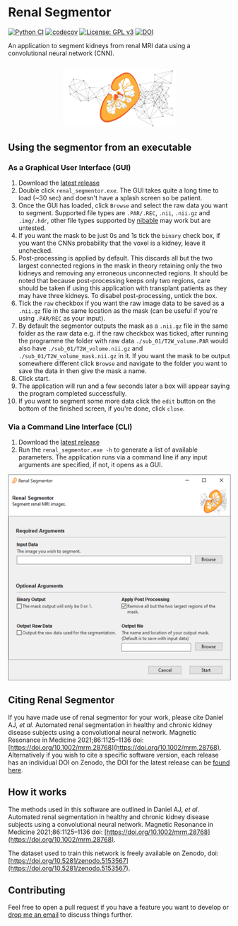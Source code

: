# Renal Segmentor
[![Python CI](https://github.com/alexdaniel654/Renal_Segmentor/actions/workflows/python_ci.yml/badge.svg?branch=master)](https://github.com/alexdaniel654/Renal_Segmentor/actions/workflows/python_ci.yml)
[![codecov](https://codecov.io/gh/alexdaniel654/Renal_Segmentor/branch/master/graph/badge.svg?token=6oSiDfrFpJ)](https://codecov.io/gh/alexdaniel654/Renal_Segmentor)
[![License: GPL v3](https://img.shields.io/badge/License-GPLv3-blue.svg)](https://www.gnu.org/licenses/gpl-3.0)
[![DOI](https://zenodo.org/badge/236753300.svg)](https://zenodo.org/badge/latestdoi/236753300)

An application to segment kidneys from renal MRI data using a convolutional neural network (CNN).

<h2 align="center"><img src="images/banner.png" height="128"></h2>

## Using the segmentor from an executable
### As a Graphical User Interface (GUI)

1. Download the [latest release](https://github.com/alexdaniel654/Renal_Segmentor/releases/latest/download/renal_segmentor.exe)
2. Double click `renal_segmentor.exe`. The GUI takes quite a long time to load (~30 sec) and doesn't have a splash screen so be patient.
3. Once the GUI has loaded, click `Browse` and select the raw data you want to segment. Supported file types are `.PAR/.REC`, `.nii`, `.nii.gz` and `.img/.hdr`, other file types supported by [nibable](https://nipy.org/nibabel/api.html#file-formats) may work but are untested.
4. If you want the mask to be just 0s and 1s tick the `binary` check box, if you want the CNNs probability that the voxel is a kidney, leave it unchecked.
5. Post-processing is applied by default. This discards all but the two largest connected regions in the mask in theory retaining only the two kidneys and removing any erroneous unconnected regions. It should be noted that because post-processing keeps only two regions, care should be taken if using this application with transplant patients as they may have three kidneys. To disabel post-processing, untick the box.
6. Tick the `raw` checkbox if you want the raw image data to be saved as a `.nii.gz` file in the same location as the mask (can be useful if you're using `.PAR/REC` as your input).
7. By default the segmentor outputs the mask as a `.nii.gz` file in the same folder as the raw data e.g. if the raw checkbox was ticked, after running the programme the folder with raw data `./sub_01/T2W_volume.PAR` would also have `./sub_01/T2W_volume.nii.gz` and `./sub_01/T2W_volume_mask.nii.gz` in it. If you want the mask to be output somewhere different click `Browse` and navigate to the folder you want to save the data in then give the mask a name.
8. Click start.
9. The application will run and a few seconds later a box will appear saying the program completed successfully. 
10. If you want to segment some more data click the `edit` button on the bottom of the finished screen, if you're done, click `close`.

### Via a Command Line Interface (CLI)
1. Download the [latest release](https://github.com/alexdaniel654/Renal_Segmentor/releases/latest/download/renal_segmentor.exe)
2. Run the `renal_segmentor.exe -h` to generate a list of available parameters. The application runs via a command line if any input arguments are specified, if not, it opens as a GUI.

![Interface](images/screenshot.png)

## Citing Renal Segmentor
If you have made use of renal segmentor for your work, please cite Daniel AJ, _et al_. Automated renal segmentation in healthy and chronic kidney disease subjects using a convolutional neural network. Magnetic Resonance in Medicine 2021;86:1125–1136 doi: [https://doi.org/10.1002/mrm.28768](https://doi.org/10.1002/mrm.28768). Alternatively if you wish to cite a specific software version, each release has an individual DOI on Zenodo, the DOI for the latest release can be [found here](https://doi.org/10.5281/zenodo.4068850).

## How it works

The methods used in this software are outlined in Daniel AJ, _et al_. Automated renal segmentation in healthy and chronic kidney disease subjects using a convolutional neural network. Magnetic Resonance in Medicine 2021;86:1125–1136 doi: [https://doi.org/10.1002/mrm.28768](https://doi.org/10.1002/mrm.28768).

The dataset used to train this network is freely available on Zenodo, doi: [https://doi.org/10.5281/zenodo.5153567](https://doi.org/10.5281/zenodo.5153567).


## Contributing

Feel free to open a pull request if you have a feature you want to develop or [drop me an email](mailto:alexander.daniel@nottingham.ac.uk) to discuss things further.
